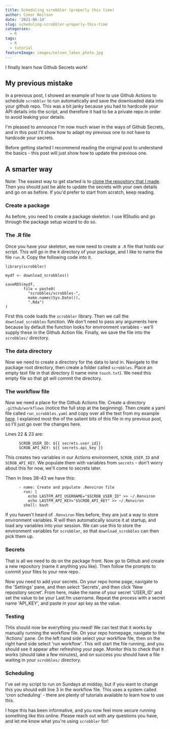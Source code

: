 ```yaml
---
title: Scheduling scrobbler (properly this time)
author: Conor Neilson
date: '2021-08-14'
slug: scheduling-scrobbler-properly-this-time
categories:
  - R
tags:
  - R
  - tutorial
featureImage: images/nelson_lakes_photo.jpg
---
```

I finally learn how Github Secrets work!

<!--more-->

## My previous mistake

In a previous post, I showed an example of how to use Github Actions to schedule `scrobbler` to run automatically and save the downloaded data into your github repo. This was a bit janky because you had to hardcode your API details into the script, and therefore it had to be a private repo in order to avoid leaking your details.

I'm pleased to announce I'm now much wiser in the ways of Github Secrets, and in this post I'll show how to adapt my previous one to not have to hardcode your secrets.

Before getting started I recommend reading the original post to understand the basics - this post will just show how to update the previous one. 

## A smarter way

Note: The easiest way to get started is to [clone the repository that I made](https://github.com/condwanaland/myscrobble). Then you should just be able to update the secrets with your own details and go on as before. If you'd prefer to start from scratch, keep reading.


### Create a package

As before, you need to create a package skeleton. I use RStudio and go through the package setup wizard to do so. 


### The .R file
Once you have your skeleton, we now need to create a `.R` file that holds our script. This will go in the `R` directory of your package, and I like to name the file `run.R`. Copy the following code into it.
```
library(scrobbler)

mydf <- download_scrobbles()

saveRDS(mydf,
        file = paste0(
          "scrobbles/scrobbles-",
          make.names(Sys.Date()),
          ".Rda")
)
```

First this code loads the `scrobbler` library.
Then we call the `download_scrobbles` function. We don't need to pass any arguments here because by default the function looks for environment variables - we'll supply these in the Github Action file. 
Finally, we save the file into the `scrobbles/` directory. 


### The data directory

Now we need to create a directory for the data to land in. Navigate to the package root directory, then create a folder called `scrobbles`. Place an empty text file in that directory (I name mine `touch.txt`). We need this empty file so that git will commit the directory. 


### The workflow file

Now we need a place for the Github Actions file. Create a directory `.github/workflows` (notice the full stop at the beginning). Then create a yaml file called `run_scrobbles.yaml` and copy over all the text from my example [here](https://github.com/condwanaland/myscrobble/blob/main/.github/workflows/run-scrobbles.yaml). 
I explained most the of the salient bits of this file in my previous post, so I'll just go over the changes here.

Lines 22 & 23 are:
```
      SCROB_USER_ID: ${{ secrets.user_id}}
      SCROB_API_KEY: ${{ secrets.api_key }}
```
This creates two variables in our Actions environment, `SCROB_USER_ID` and `SCROB_API_KEY`. We populate them with variables from `secrets` - don't worry about this for now, we'll come to secrets later. 

Then in lines 38-43 we have this:
```
      - name: Create and populate .Renviron file
        run: |
          echo LASTFM_API_USERNAME="$SCROB_USER_ID" >> ~/.Renviron
          echo LASTFM_API_KEY="$SCROB_API_KEY" >> ~/.Renviron
        shell: bash
```

If you haven't heard of `.Renviron` files before, they are just a way to store environment variables. R will then automatically source it at startup, and load any variables into your session. We can use this to store the environment variables for `scrobbler`, so that `download_scrobbles` can then pick them up.


### Secrets

That is all we need to do on the package front. Now go to Github and create a new repository (name it anything you like). Then follow the prompts to commit your files to your new repo. 

Now you need to add your secrets. On your repo home page, navigate to the 'Settings' pane, and then select 'Secrets', and then click 'New repository secret'. From here, make the name of your secret 'USER_ID' and set the value to be your Last.fm username. Repeat the process with a secret name 'API_KEY', and paste in your api key as the value.


### Testing

THis should now be everything you need! We can test that it works by manually running the workflow file. On your repo homepage, navigate to the 'Actions' pane. On the left hand side select your workflow file, then on the right hand side select 'run workflow'. This will start the file running, and you should see it appear after refreshing your page. Monitor this to check that it works (should take a few minutes), and on success you should have a file waiting in your `scrobbles/` directory.


### Scheduling

I've set my script to run on Sundays at midday, but if you want to change this you should edit line 3 in the workflow file. This uses a system called 'cron scheduling' - there are plenty of tutorials available to learn how to use this.


I hope this has been informative, and you now feel more secure running something like this online. Please reach out with any questions you have, and let me know what you're using `scrobbler` for!
